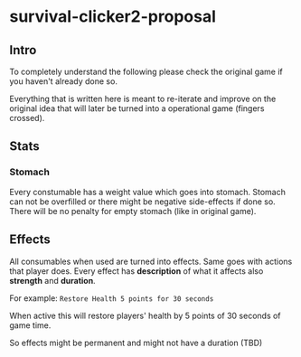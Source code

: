 # survival-clicker2-proposal

## Intro

To completely understand the following please check the original game if you haven't already done so.

Everything that is written here is meant to re-iterate and improve on the original idea that will later be turned into a operational game (fingers crossed).

[Play the original game here]: http://survival.clicker.7777.lt

## Stats

### Stomach
Every constumable has a weight value which goes into stomach. Stomach can not be overfilled or there might be negative side-effects if done so. There will be no penalty for empty stomach (like in original game).

## Effects
All consumables when used are turned into effects. Same goes with actions that player does. Every effect has **description** of what it affects also **strength** and **duration**.

For example: `Restore Health 5 points for 30 seconds`

When active this will restore players' health by 5 points of 30 seconds of game time.

So effects might be permanent and might not have a duration (TBD)
